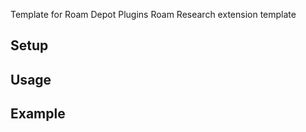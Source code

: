 Template for Roam Depot Plugins
Roam Research extension template

## Setup 

## Usage

## Example 

